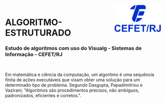 <img src="cefet-logo1.png" align="right" width="150">

# ALGORITMO-ESTRUTURADO

<h3>Estudo de algoritmos com uso do Visualg - Sistemas de Informação - CEFET/RJ</h3>
<br>

Em matemática e ciência da computação, um algoritmo é uma sequência finita de ações executáveis que visam obter uma solução para um determinado tipo de problema. Segundo Dasgupta, Papadimitriou e Vazirani; "Algoritmos são procedimentos precisos, não ambíguos, padronizados, eficientes e corretos.".